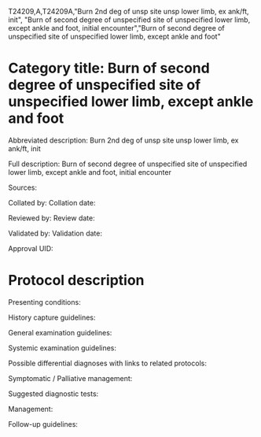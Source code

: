 T24209,A,T24209A,"Burn 2nd deg of unsp site unsp lower limb, ex ank/ft, init", "Burn of second degree of unspecified site of unspecified lower limb, except ankle and foot, initial encounter","Burn of second degree of unspecified site of unspecified lower limb, except ankle and foot"
# Category title: Burn of second degree of unspecified site of unspecified lower limb, except ankle and foot

Abbreviated description: Burn 2nd deg of unsp site unsp lower limb, ex ank/ft, init

Full description: Burn of second degree of unspecified site of unspecified lower limb, except ankle and foot, initial encounter

Sources:

Collated by:
Collation date:

Reviewed by:
Review date:

Validated by:
Validation date:

Approval UID:

# Protocol description

Presenting conditions:

History capture guidelines:

General examination guidelines:

Systemic examination guidelines:

Possible differential diagnoses with links to related protocols:

Symptomatic / Palliative management:

Suggested diagnostic tests:

Management:

Follow-up guidelines:
